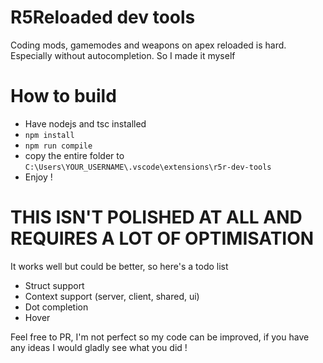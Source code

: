 # R5Reloaded dev tools

Coding mods, gamemodes and weapons on apex reloaded is hard. Especially without autocompletion.
So I made it myself

# How to build 

- Have nodejs and tsc installed
- `npm install`
- `npm run compile`
- copy the entire folder to `C:\Users\YOUR_USERNAME\.vscode\extensions\r5r-dev-tools`
- Enjoy !

# THIS ISN'T POLISHED AT ALL AND REQUIRES A LOT OF OPTIMISATION

It works well but could be better, so here's a todo list

- Struct support
- Context support (server, client, shared, ui)
- Dot completion
- Hover

Feel free to PR, I'm not perfect so my code can be improved, if you have any ideas I would gladly see what you did !
